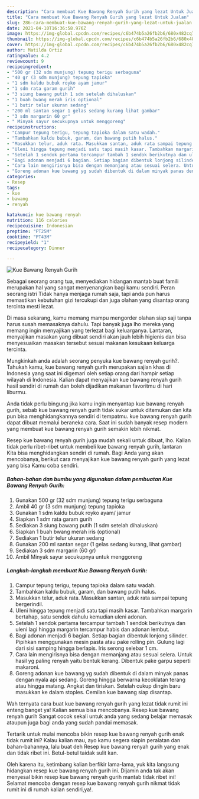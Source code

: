 ```yaml
---
description: "Cara membuat Kue Bawang Renyah Gurih yang lezat Untuk Jualan"
title: "Cara membuat Kue Bawang Renyah Gurih yang lezat Untuk Jualan"
slug: 286-cara-membuat-kue-bawang-renyah-gurih-yang-lezat-untuk-jualan
date: 2021-04-10T16:36:58.976Z
image: https://img-global.cpcdn.com/recipes/c6b474b5a26fb2b6/680x482cq70/kue-bawang-renyah-gurih-foto-resep-utama.jpg
thumbnail: https://img-global.cpcdn.com/recipes/c6b474b5a26fb2b6/680x482cq70/kue-bawang-renyah-gurih-foto-resep-utama.jpg
cover: https://img-global.cpcdn.com/recipes/c6b474b5a26fb2b6/680x482cq70/kue-bawang-renyah-gurih-foto-resep-utama.jpg
author: Matilda Ortiz
ratingvalue: 4.2
reviewcount: 9
recipeingredient:
- "500 gr (32 sdm munjung) tepung terigu serbaguna"
- "40 gr (3 sdm munjung) tepung tapioka"
- "1 sdm kaldu bubuk royko ayam jamur"
- "1 sdm rata garam gurih"
- "3 siung bawang putih 1 sdm setelah dihaluskan"
- "1 buah bwang merah iris optional"
- "1 butir telur ukuran sedang"
- "200 ml santan segar 1 gelas sedang kurang lihat gambar"
- "3 sdm margarin 60 gr"
- " Minyak sayur secukupnya untuk menggoreng"
recipeinstructions:
- "Campur tepung terigu, tepung tapioka dalam satu wadah."
- "Tambahkan kaldu bubuk, garam, dan bawang putih halus."
- "Masukkan telur, aduk rata. Masukkan santan, aduk rata sampai tepung bergerindil."
- "Uleni hingga tepung menjadi satu tapi masih kasar. Tambahkan margarin bertahap, satu sendok dahulu kemudian uleni adonan."
- "Setelah 1 sendok pertama tercampur tambah 1 sendok berikutnya dan uleni lagi hingga margarin tercampur habis dan adonan lembut."
- "Bagi adonan menjadi 6 bagian. Setiap bagian dibentuk lonjong silinder. Pipihkan menggunakan mesin pasta atau pake rolling pin. Gulung lagi dari sisi samping hingga berlapis. Iris serong selebar 1 cm."
- "Cara lain mengirisnya bisa dengan memanjang atau sesuai selera. Untuk hasil yg paling renyah yaitu bentuk kerang. Dibentuk pake garpu seperti makaroni."
- "Goreng adonan kue bawang yg sudah dibentuk di dalam minyak panas dengan nyala api sedang. Goreng hingga berwarna kecoklatan terang atau hingga matang. Angkat dan tiriskan. Setelah cukup dingin baru masukkan ke dalam stoples. Cemilan kue bawang siap disantap."
categories:
- Resep
tags:
- kue
- bawang
- renyah

katakunci: kue bawang renyah 
nutrition: 116 calories
recipecuisine: Indonesian
preptime: "PT25M"
cooktime: "PT43M"
recipeyield: "1"
recipecategory: Dinner

---
```



![Kue Bawang Renyah Gurih](https://img-global.cpcdn.com/recipes/c6b474b5a26fb2b6/680x482cq70/kue-bawang-renyah-gurih-foto-resep-utama.jpg)

Sebagai seorang orang tua, menyediakan hidangan mantab buat famili merupakan hal yang sangat menyenangkan bagi kamu sendiri. Peran seorang istri Tidak hanya menjaga rumah saja, tapi anda pun harus memastikan kebutuhan gizi tercukupi dan juga olahan yang disantap orang tercinta mesti lezat.

Di masa  sekarang, kamu memang mampu mengorder olahan siap saji tanpa harus susah memasaknya dahulu. Tapi banyak juga lho mereka yang memang ingin menyajikan yang terlezat bagi keluarganya. Lantaran, menyajikan masakan yang dibuat sendiri akan jauh lebih higienis dan bisa menyesuaikan masakan tersebut sesuai makanan kesukaan keluarga tercinta. 



Mungkinkah anda adalah seorang penyuka kue bawang renyah gurih?. Tahukah kamu, kue bawang renyah gurih merupakan sajian khas di Indonesia yang saat ini digemari oleh setiap orang dari hampir setiap wilayah di Indonesia. Kalian dapat menyajikan kue bawang renyah gurih hasil sendiri di rumah dan boleh dijadikan makanan favoritmu di hari liburmu.

Anda tidak perlu bingung jika kamu ingin menyantap kue bawang renyah gurih, sebab kue bawang renyah gurih tidak sukar untuk ditemukan dan kita pun bisa menghidangkannya sendiri di tempatmu. kue bawang renyah gurih dapat dibuat memalui beraneka cara. Saat ini sudah banyak resep modern yang membuat kue bawang renyah gurih semakin lebih nikmat.

Resep kue bawang renyah gurih juga mudah sekali untuk dibuat, lho. Kalian tidak perlu ribet-ribet untuk membeli kue bawang renyah gurih, lantaran Kita bisa menghidangkan sendiri di rumah. Bagi Anda yang akan mencobanya, berikut cara menyajikan kue bawang renyah gurih yang lezat yang bisa Kamu coba sendiri.

<!--inarticleads1-->

##### Bahan-bahan dan bumbu yang digunakan dalam pembuatan Kue Bawang Renyah Gurih:

1. Gunakan 500 gr (32 sdm munjung) tepung terigu serbaguna
1. Ambil 40 gr (3 sdm munjung) tepung tapioka
1. Gunakan 1 sdm kaldu bubuk royko ayam/ jamur
1. Siapkan 1 sdm rata garam gurih
1. Sediakan 3 siung bawang putih (1 sdm setelah dihaluskan)
1. Siapkan 1 buah bwang merah iris (optional)
1. Sediakan 1 butir telur ukuran sedang
1. Gunakan 200 ml santan segar (1 gelas sedang kurang, lihat gambar)
1. Sediakan 3 sdm margarin (60 gr)
1. Ambil  Minyak sayur secukupnya untuk menggoreng




<!--inarticleads2-->

##### Langkah-langkah membuat Kue Bawang Renyah Gurih:

1. Campur tepung terigu, tepung tapioka dalam satu wadah.
1. Tambahkan kaldu bubuk, garam, dan bawang putih halus.
1. Masukkan telur, aduk rata. Masukkan santan, aduk rata sampai tepung bergerindil.
1. Uleni hingga tepung menjadi satu tapi masih kasar. Tambahkan margarin bertahap, satu sendok dahulu kemudian uleni adonan.
1. Setelah 1 sendok pertama tercampur tambah 1 sendok berikutnya dan uleni lagi hingga margarin tercampur habis dan adonan lembut.
1. Bagi adonan menjadi 6 bagian. Setiap bagian dibentuk lonjong silinder. Pipihkan menggunakan mesin pasta atau pake rolling pin. Gulung lagi dari sisi samping hingga berlapis. Iris serong selebar 1 cm.
1. Cara lain mengirisnya bisa dengan memanjang atau sesuai selera. Untuk hasil yg paling renyah yaitu bentuk kerang. Dibentuk pake garpu seperti makaroni.
1. Goreng adonan kue bawang yg sudah dibentuk di dalam minyak panas dengan nyala api sedang. Goreng hingga berwarna kecoklatan terang atau hingga matang. Angkat dan tiriskan. Setelah cukup dingin baru masukkan ke dalam stoples. Cemilan kue bawang siap disantap.




Wah ternyata cara buat kue bawang renyah gurih yang lezat tidak rumit ini enteng banget ya! Kalian semua bisa mencobanya. Resep kue bawang renyah gurih Sangat cocok sekali untuk anda yang sedang belajar memasak ataupun juga bagi anda yang sudah pandai memasak.

Tertarik untuk mulai mencoba bikin resep kue bawang renyah gurih enak tidak rumit ini? Kalau kalian mau, ayo kamu segera siapin peralatan dan bahan-bahannya, lalu buat deh Resep kue bawang renyah gurih yang enak dan tidak ribet ini. Betul-betul taidak sulit kan. 

Oleh karena itu, ketimbang kalian berfikir lama-lama, yuk kita langsung hidangkan resep kue bawang renyah gurih ini. Dijamin anda tak akan menyesal bikin resep kue bawang renyah gurih mantab tidak ribet ini! Selamat mencoba dengan resep kue bawang renyah gurih nikmat tidak rumit ini di rumah kalian sendiri,ya!.


